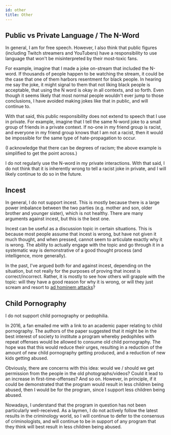 ```yaml
---
id: other
title: Other
---
```


## Public vs Private Language / The N-Word

In general, I am for free speech. However, I also think that public figures (including Twitch streamers and YouTubers) have a responsibility to use language that won't be misinterpreted by their most-toxic fans.

For example, imagine that I made a joke on-stream that included the N-word. If thousands of people happen to be watching the stream, it could be the case that one of them harbors resentment for black people. In hearing me say the joke, it might signal to them that not liking black people is acceptable, that using the N word is okay in all contexts, and so forth. Even though it seems likely that most normal people wouldn't ever jump to those conclusions, I have avoided making jokes like that in public, and will continue to.

With that said, this public responsibility does not extend to speech that I use in private. For example, imagine that I tell the same N-word joke to a small group of friends in a private context. If no-one in my friend group is racist, and everyone in my friend group knows that I am not a racist, then it would be impossible for the same type of hate-propagation to occur.

(I acknowledge that there can be degrees of racism; the above example is simplified to get the point across.)

I do not regularly use the N-word in my private interactions. With that said, I do not think that it is inherently wrong to tell a racist joke in private, and I will likely continue to do so in the future.

## Incest

In general, I do not support incest. This is mostly because there is a large power imbalance between the two parties (e.g. mother and son, older brother and younger sister), which is not healthy. There are many arguments against incest, but this is the best one.

Incest can be useful as a discussion topic in certain situations. This is because most people assume that incest is wrong, but have not given it much thought, and when pressed, cannot seem to articulate exactly why it is wrong. The ability to actually engage with the topic and go through it in a systematic way is demonstrative of a good thought process (and intelligence, more generally).

In the past, I've argued both for and against incest, depending on the situation, but not really for the purposes of proving that incest is correct/incorrect. Rather, it is mostly to see how others will grapple with the topic: will they have a good reason for why it is wrong, or will they just scream and resort to [ad hominem attacks](https://en.wikipedia.org/wiki/Ad_hominem)?

## Child Pornography

I do not support child pornography or pedophilia.

In 2016, a fan emailed me with a link to an academic paper relating to child pornography. The authors of the paper suggested that it might be in the best interest of society to institute a program whereby pedophiles with repeat offenses would be allowed to consume old child pornography. The hope was that this would reduce their urges, resulting in a reduction of the amount of new child pornography getting produced, and a reduction of new kids getting abused.

Obviously, there are concerns with this idea: would we / should we get permission from the people in the old photographs/videos? Could it lead to an increase in first-time-offenses? And so on. However, in principle, if it could be demonstrated that the program would result in less children being abused, then I would be for the program, since I support less children being abused.

Nowadays, I understand that the program in question has not been particularly well-received. As a laymen, I do not actively follow the latest results in the criminology world, so I will continue to defer to the consensus of criminologists, and will continue to be in support of any program that they think will best result in less children being abused.

